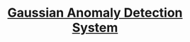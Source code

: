 ---
title: "<strong><a href='https://nbviewer.org/github/RDallavia/samples/blob/main/AnomalyDetector/AnomalyDetection.ipynb'>Gaussian Anomaly Detection System</a></strong>"
excerpt: "We implemented a Gaussian anomaly detection system to identify network servers that may be malfunctioning. Several non-obvious servers were detected.Had we used the naive model in which all servers are assumed to be ok, or an alternate model in which all servers warrant inspection, our sys admin would have wasted considerable time. <br> <img src='/images/anomaly.jpeg'>"
collection: portfolio
---